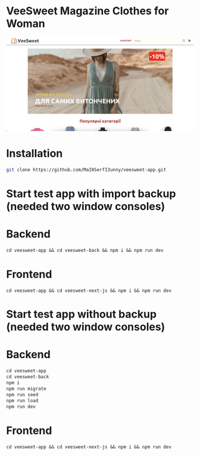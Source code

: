 # VeeSweet Magazine Clothes for Woman

![ScreenIntro](https://github.com/MaI0SerfI3unny/veesweet-app/blob/main/veesweet.png)

# Installation

```sh
git clone https://github.com/MaI0SerfI3unny/veesweet-app.git
```

# Start test app with import backup (needed two window consoles)

# Backend
```
cd veesweet-app && cd veesweet-back && npm i && npm run dev
```

# Frontend
```
cd veesweet-app && cd veesweet-next-js && npm i && npm run dev
```

# Start test app without backup (needed two window consoles)

# Backend
```
cd veesweet-app
cd veesweet-back
npm i
npm run migrate
npm run seed
npm run load
npm run dev
```

# Frontend
```
cd veesweet-app && cd veesweet-next-js && npm i && npm run dev
```
